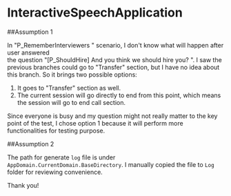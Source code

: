 # InteractiveSpeechApplication

##Assumption 1

In "P_RememberInterviewers " scenario, I don't know what will happen after user answered  
the question "[P_ShouldHire] And you think we should hire you? ".
I saw the previous branches could go to "Transfer" section, but I have no idea about this branch.
So it brings two possible options:
1) It goes to "Transfer" section as well.
2) The current session will go directly to end from this point, which means the session will go to end call section.

Since everyone is busy and my question might not really matter to the key point of the test, I chose
option 1 because it will perform more functionalities for testing purpose.

##Assumption 2

The path for generate `log` file is under `AppDomain.CurrentDomain.BaseDirectory`. I manually copied the file to `Log` folder
for reviewing convenience.

Thank you!
